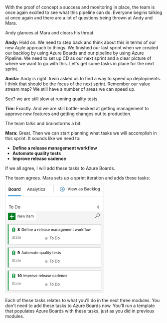 With the proof of concept a success and monitoring in place, the team is once again excited to see what this pipeline can do. Everyone begins talking at once again and there are a lot of questions being thrown at Andy and Mara. 

Andy glances at Mara and clears his throat.

**Andy:** Hold on. We need to step back and think about this in terms of our new Agile approach to things. We finished our last sprint when we created our backlog by using Azure Boards and our pipeline by using Azure Pipeline. We need to set up CD as our next sprint and a clear picture of where we want to go with this. Let's get some tasks in place for the next sprint.

**Amita:** Andy is right. Irwin asked us to find a way to speed up deployments. I think that should be the focus of the next sprint. Remember our value stream map? We still have a number of areas we can speed up.

<!-- TODO: Show screenshot of VSM -->

See? we are still slow at running quality tests.

**Tim:** Exactly. And we are still bottle-necked at getting management to approve new features and getting changes out to production.

The team talks and brainstorms a bit.

**Mara:** Great. Then we can start planning what tasks we will accomplish in this sprint. It sounds like we need to:

- **Define a release management workflow**
- **Automate quality tests**
- **Improve release cadence**

If we all agree, I will add these tasks to Azure Boards.

The team agrees. Mara sets up a sprint iteration and adds these tasks:

![Azure Board showing the tasks for this sprint](../media/8-board-with-issues.png)

Each of these tasks relates to what you'll do in the next three modules. You don't need to add these tasks to Azure Boards now. You'll run a template that populates Azure Boards with these tasks, just as you did in previous modules.